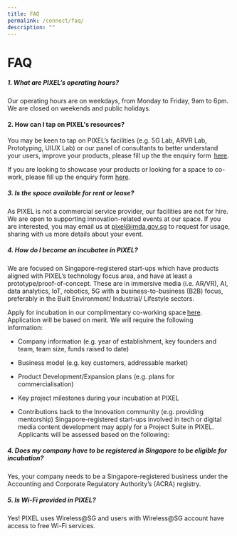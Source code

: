 ```yaml
---
title: FAQ
permalink: /connect/faq/
description: ""
---
```

# FAQ

##### 1. What are PIXEL’s operating hours?

Our operating hours are on weekdays, from Monday to Friday, 9am to 6pm. <br> We are closed on weekends and public holidays. 

#### 2. How can I tap on PIXEL's resources?

You may be keen to tap on PIXEL’s facilities (e.g. 5G Lab, ARVR Lab, Prototyping, UIUX Lab) or our panel of consultants to better understand your users, improve your products, please fill up the the enquiry form  [here](https://form.gov.sg/5f9a4b40b4e12c0011d5e0a5). 

If you are looking to showcase your products or looking for a space to co-work, please fill up the enquiry form [here](https://form.gov.sg/6347a3c39854900012674f4d).

##### 3. Is the space available for rent or lease?

As PIXEL is not a commercial service provider, our facilities are not for hire. We are open to supporting innovation-related events at our space. If you are interested, you may email us at [pixel@imda.gov.sg](mailto:pixel@imda.gov.sg) to request for usage, sharing with us more details about your event.

##### 4. How do I become an incubatee in PIXEL?

We are focused on Singapore-registered start-ups which have products aligned with PIXEL’s technology focus area, and have at least a prototype/proof-of-concept. These are in immersive media (i.e. AR/VR), AI, data analytics, IoT, robotics, 5G with a business-to-business (B2B) focus, preferably in the Built Environment/ Industrial/ Lifestyle sectors.

Apply for incubation in our complimentary co-working space [here](https://form.gov.sg/%22%20/l%20%22!/6347a3c39854900012674f4d). Application will be based on merit. We will require the following information: 

*   Company information (e.g. year of establishment, key founders and team, team size, funds raised to date) 
    

*   Business model (e.g. key customers, addressable market) 
    
*   Product Development/Expansion plans (e.g. plans for commercialisation) 
    

*   Key project milestones during your incubation at PIXEL 
    
*   Contributions back to the Innovation community (e.g. providing mentorship)
Singapore-registered start-ups involved in tech or digital media content development may apply for a Project Suite in PIXEL. Applicants will be assessed based on the following:


##### 4. Does my company have to be registered in Singapore to be eligible for incubation?

Yes, your company needs to be a Singapore-registered business under the Accounting and Corporate Regulatory Authority’s (ACRA) registry.

##### 5. Is Wi-Fi provided in PIXEL?

Yes! PIXEL uses Wireless@SG and users with Wireless@SG account have access to free Wi-Fi services.